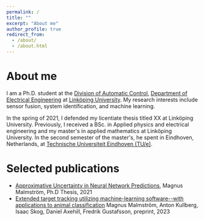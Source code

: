 ```yaml
---
permalink: /
title: ""
excerpt: "About me"
author_profile: true
redirect_from: 
  - /about/
  - /about.html
---
```


About me
======
I am a Ph.D. student at the [Division of Automatic Control](http://www.control.isy.liu.se/), [Department of Electrical Engineering](http://www.isy.liu.se/) at [Linköping University](https://liu.se/). My research interests include sensor fusion, system identification, and machine learning. 

In the spring of 2021, I defended my licentiate thesis titled XX at Linköping University. Previously, I received a BSc. in Applied physics and electrical engineering and my master's in applied mathematics at Linköping University. In the second semester of the master's, he spent in Eindhoven, Netherlands, at [Technische Universiteit Eindhoven (TU/e)](https://www.tue.nl/en/).

Selected publications
======
- [Approximative Uncertainty in Neural Network Predictions](https://urn.kb.se/resolve?urn=urn:nbn:se:liu:diva-198552), Magnus Malmström, Ph.D Thesis, 2021 
- [Extended target tracking utilizing machine-learning software--with applications to animal classification](https://arxiv.org/abs/2310.08316) 
Magnus Malmström, Anton Kullberg, Isaac Skog, Daniel Axehill, Fredrik Gustafsson, preprint, 2023



